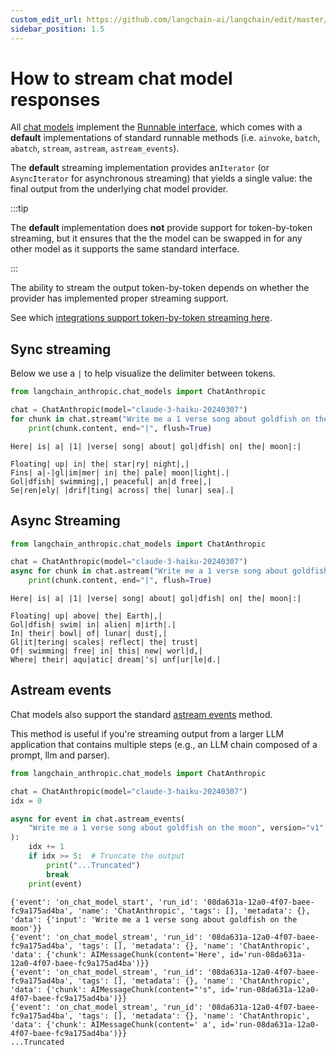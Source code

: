 ```yaml
---
custom_edit_url: https://github.com/langchain-ai/langchain/edit/master/docs/docs/how_to/chat_streaming.ipynb
sidebar_position: 1.5
---
```

# How to stream chat model responses


All [chat models](https://api.python.langchain.com/en/latest/language_models/langchain_core.language_models.chat_models.BaseChatModel.html) implement the [Runnable interface](https://api.python.langchain.com/en/latest/runnables/langchain_core.runnables.base.Runnable.html#langchain_core.runnables.base.Runnable), which comes with a **default** implementations of standard runnable methods (i.e. `ainvoke`, `batch`, `abatch`, `stream`, `astream`, `astream_events`).

The **default** streaming implementation provides an`Iterator` (or `AsyncIterator` for asynchronous streaming) that yields a single value: the final output from the underlying chat model provider.

:::tip

The **default** implementation does **not** provide support for token-by-token streaming, but it ensures that the the model can be swapped in for any other model as it supports the same standard interface.

:::

The ability to stream the output token-by-token depends on whether the provider has implemented proper streaming support.

See which [integrations support token-by-token streaming here](/docs/integrations/chat/).

## Sync streaming

Below we use a `|` to help visualize the delimiter between tokens.


```python
from langchain_anthropic.chat_models import ChatAnthropic

chat = ChatAnthropic(model="claude-3-haiku-20240307")
for chunk in chat.stream("Write me a 1 verse song about goldfish on the moon"):
    print(chunk.content, end="|", flush=True)
```
```output
Here| is| a| |1| |verse| song| about| gol|dfish| on| the| moon|:|

Floating| up| in| the| star|ry| night|,|
Fins| a|-|gl|im|mer| in| the| pale| moon|light|.|
Gol|dfish| swimming|,| peaceful| an|d free|,|
Se|ren|ely| |drif|ting| across| the| lunar| sea|.|
```
## Async Streaming


```python
from langchain_anthropic.chat_models import ChatAnthropic

chat = ChatAnthropic(model="claude-3-haiku-20240307")
async for chunk in chat.astream("Write me a 1 verse song about goldfish on the moon"):
    print(chunk.content, end="|", flush=True)
```
```output
Here| is| a| |1| |verse| song| about| gol|dfish| on| the| moon|:|

Floating| up| above| the| Earth|,|
Gol|dfish| swim| in| alien| m|irth|.|
In| their| bowl| of| lunar| dust|,|
Gl|it|tering| scales| reflect| the| trust|
Of| swimming| free| in| this| new| worl|d,|
Where| their| aqu|atic| dream|'s| unf|ur|le|d.|
```
## Astream events

Chat models also support the standard [astream events](https://api.python.langchain.com/en/latest/runnables/langchain_core.runnables.base.Runnable.html#langchain_core.runnables.base.Runnable.astream_events) method.

This method is useful if you're streaming output from a larger LLM application that contains multiple steps (e.g., an LLM chain composed of a prompt, llm and parser).


```python
from langchain_anthropic.chat_models import ChatAnthropic

chat = ChatAnthropic(model="claude-3-haiku-20240307")
idx = 0

async for event in chat.astream_events(
    "Write me a 1 verse song about goldfish on the moon", version="v1"
):
    idx += 1
    if idx >= 5:  # Truncate the output
        print("...Truncated")
        break
    print(event)
```
```output
{'event': 'on_chat_model_start', 'run_id': '08da631a-12a0-4f07-baee-fc9a175ad4ba', 'name': 'ChatAnthropic', 'tags': [], 'metadata': {}, 'data': {'input': 'Write me a 1 verse song about goldfish on the moon'}}
{'event': 'on_chat_model_stream', 'run_id': '08da631a-12a0-4f07-baee-fc9a175ad4ba', 'tags': [], 'metadata': {}, 'name': 'ChatAnthropic', 'data': {'chunk': AIMessageChunk(content='Here', id='run-08da631a-12a0-4f07-baee-fc9a175ad4ba')}}
{'event': 'on_chat_model_stream', 'run_id': '08da631a-12a0-4f07-baee-fc9a175ad4ba', 'tags': [], 'metadata': {}, 'name': 'ChatAnthropic', 'data': {'chunk': AIMessageChunk(content="'s", id='run-08da631a-12a0-4f07-baee-fc9a175ad4ba')}}
{'event': 'on_chat_model_stream', 'run_id': '08da631a-12a0-4f07-baee-fc9a175ad4ba', 'tags': [], 'metadata': {}, 'name': 'ChatAnthropic', 'data': {'chunk': AIMessageChunk(content=' a', id='run-08da631a-12a0-4f07-baee-fc9a175ad4ba')}}
...Truncated
```